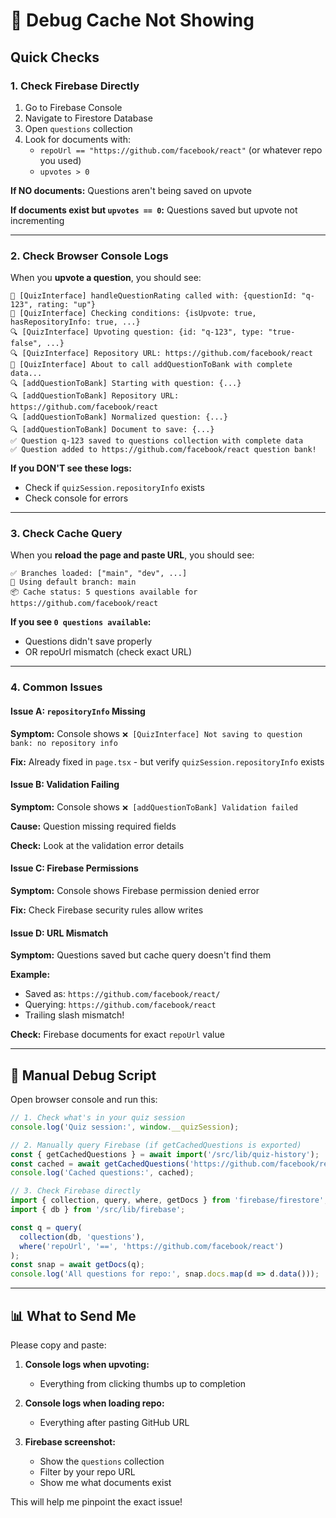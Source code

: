# 🐛 Debug Cache Not Showing

## Quick Checks

### **1. Check Firebase Directly**

1. Go to Firebase Console
2. Navigate to Firestore Database
3. Open `questions` collection
4. Look for documents with:
   - `repoUrl == "https://github.com/facebook/react"` (or whatever repo you used)
   - `upvotes > 0`

**If NO documents:** Questions aren't being saved on upvote

**If documents exist but `upvotes == 0`:** Questions saved but upvote not incrementing

---

### **2. Check Browser Console Logs**

When you **upvote a question**, you should see:

```
🚨 [QuizInterface] handleQuestionRating called with: {questionId: "q-123", rating: "up"}
🚨 [QuizInterface] Checking conditions: {isUpvote: true, hasRepositoryInfo: true, ...}
🔍 [QuizInterface] Upvoting question: {id: "q-123", type: "true-false", ...}
🔍 [QuizInterface] Repository URL: https://github.com/facebook/react
🚨 [QuizInterface] About to call addQuestionToBank with complete data...
🔍 [addQuestionToBank] Starting with question: {...}
🔍 [addQuestionToBank] Repository URL: https://github.com/facebook/react
🔍 [addQuestionToBank] Normalized question: {...}
🔍 [addQuestionToBank] Document to save: {...}
✅ Question q-123 saved to questions collection with complete data
✅ Question added to https://github.com/facebook/react question bank!
```

**If you DON'T see these logs:**
- Check if `quizSession.repositoryInfo` exists
- Check console for errors

---

### **3. Check Cache Query**

When you **reload the page and paste URL**, you should see:

```
✅ Branches loaded: ["main", "dev", ...]
🎯 Using default branch: main
📦 Cache status: 5 questions available for https://github.com/facebook/react
```

**If you see `0 questions available`:**
- Questions didn't save properly
- OR repoUrl mismatch (check exact URL)

---

### **4. Common Issues**

#### **Issue A: `repositoryInfo` Missing**
**Symptom:** Console shows `❌ [QuizInterface] Not saving to question bank: no repository info`

**Fix:** Already fixed in `page.tsx` - but verify `quizSession.repositoryInfo` exists

#### **Issue B: Validation Failing**
**Symptom:** Console shows `❌ [addQuestionToBank] Validation failed`

**Cause:** Question missing required fields

**Check:** Look at the validation error details

#### **Issue C: Firebase Permissions**
**Symptom:** Console shows Firebase permission denied error

**Fix:** Check Firebase security rules allow writes

#### **Issue D: URL Mismatch**
**Symptom:** Questions saved but cache query doesn't find them

**Example:**
- Saved as: `https://github.com/facebook/react/`
- Querying: `https://github.com/facebook/react`
- Trailing slash mismatch!

**Check:** Firebase documents for exact `repoUrl` value

---

## 🔧 Manual Debug Script

Open browser console and run this:

```javascript
// 1. Check what's in your quiz session
console.log('Quiz session:', window.__quizSession);

// 2. Manually query Firebase (if getCachedQuestions is exported)
const { getCachedQuestions } = await import('/src/lib/quiz-history');
const cached = await getCachedQuestions('https://github.com/facebook/react', 50);
console.log('Cached questions:', cached);

// 3. Check Firebase directly
import { collection, query, where, getDocs } from 'firebase/firestore';
import { db } from '/src/lib/firebase';

const q = query(
  collection(db, 'questions'),
  where('repoUrl', '==', 'https://github.com/facebook/react')
);
const snap = await getDocs(q);
console.log('All questions for repo:', snap.docs.map(d => d.data()));
```

---

## 📊 What to Send Me

Please copy and paste:

1. **Console logs when upvoting:**
   - Everything from clicking thumbs up to completion

2. **Console logs when loading repo:**
   - Everything after pasting GitHub URL

3. **Firebase screenshot:**
   - Show the `questions` collection
   - Filter by your repo URL
   - Show me what documents exist

This will help me pinpoint the exact issue!

